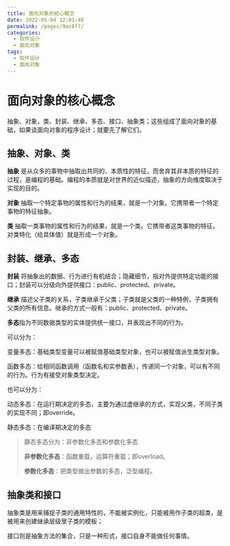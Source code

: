 ```yaml
---
title: 面向对象的核心概念
date: 2022-05-04 12:01:48
permalink: /pages/9ac8f7/
categories:
  - 软件设计
  - 面向对象
tags:
  - 软件设计
  - 面向对象
---
```


# 面向对象的核心概念

 抽象、对象，类、封装、继承、多态、接口、抽象类；这些组成了面向对象的基础，如果谈面向对象的程序设计；就要先了解它们。

## 抽象、对象、类

**抽象** 是从众多的事物中抽取出共同的、本质性的特征，而舍弃其非本质的特征的过程，是编程的基础。编程的本质就是对世界的近似描述，抽象的方向维度取决于实现的目的。

**对象** 抽取一个特定事物的属性和行为的结果，就是一个对象。它携带者一个特定事物的特征抽象。

**类** 抽取一类事物的属性和行为的结果，就是一个类。它携带者这类事物的特征，对类特化（给具体值）就是形成一个对象。



## 封装、继承、多态

**封装** 将抽象出的数据、行为进行有机结合；隐藏细节，指对外提供特定功能的接口；封装可以分级向外提供接口：public、protected、private。

**继承** 描述父子类的关系，子类继承于父类；子类就是父类的一种特例，子类拥有父类的所有信息。继承的方式一般有：public、protected、private。

**多态**指为不同数据类型的实体提供统一接口，并表现出不同的行为。

可以分为：

变量多态：基础类型变量可以被赋值基础类型对象，也可以被赋值派生类型对象。

函数多态：给相同函数调用（函数名和实参数表），传递同一个对象，可以有不同的行为。行为有接受对象类型决定。



也可以分为：

动态多态：在运行期决定的多态，主要为通过虚继承的方式，实现父类，不同子类的实现不同；即override。

静态多态：在编译期决定的多态

> 静态多态分为：非参数化多态和参数化多态
>
> **非参数化多态**：函数重载，运算符重载；即overload。
>
> **参数化多态**：把类型做出参数的多态，泛型编程。



## 抽象类和接口

抽象类是用来捕捉子类的通用特性的，不能被实例化，只能被用作子类的超类，是被用来创建继承层级里子类的模板；

接口则是抽象方法的集合，只是一种形式，接口自身不能做任何事情。